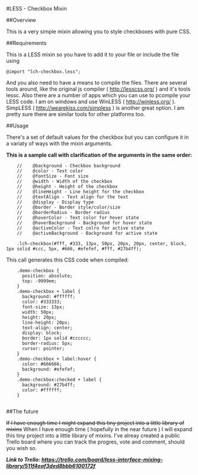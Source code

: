 #LESS - Checkbox Mixin

##Overview

This is a very simple mixin allowing you to style checkboxes with pure CSS.

##Requirements

This is a LESS mixin so you have to add it to your file or include the file using 

```
@import "lch-checkbox.less";
```

And you also need to have a means to compile the files. 
There are several tools around, like the original js compiler ( http://lesscss.org/ ) and it's tools lessc. 
Also there are a number of apps which you can use to pcompile your LESS code. 
I am on windows and use WinLESS ( http://winless.org/ ). SimpLESS ( http://wearekiss.com/simpless ) is another great option.
I am pretty sure there are similar tools for other platforms too.


##Usage

There's a set of default values for the checkbox but you can configure it in a variaty of ways with the mixin arguments.

**This is a sample call with clarification of the arguments in the same order:**

```
    //    @background - Checkbox background
    //    @color - Text color
    //    @fontSize - Font size
    //    @width - Width of the checkbox
    //    @height - Height of the checkbox
    //    @lineHeight - Line height for the checkbox
    //    @textAlign - Text align for the text 
    //    @display - Display type
    //    @border - Border style/color/size
    //    @borderRadius - Border radius
    //    @hoverColor - Text color for hover state
    //    @hoverBackground - Background for hover state
    //    @activeColor - Text colro for active state
    //    @activeBackground - Background for active state

    .lch-checkbox(#fff, #333, 13px, 50px, 20px, 20px, center, block, 1px solid #ccc, 5px, #666, #efefef, #fff, #27b4ff);
```

This call generates this CSS code when compiled:

```
    .demo-checkbox {
      position: absolute;
      top: -9999em;
    }
    .demo-checkbox + label {
      background: #ffffff;
      color: #333333;
      font-size: 13px;
      width: 50px;
      height: 20px;
      line-height: 20px;
      text-align: center;
      display: block;
      border: 1px solid #cccccc;
      border-radius: 5px;
      cursor: pointer;
    }
    .demo-checkbox + label:hover {
      color: #666666;
      background: #efefef;
    }
    .demo-checkbox:checked + label {
      background: #27b4ff;
      color: #ffffff;
    }
    
```

##The future

~~If I have enough time I might expand this tiny project into a little library of mixins~~
When I have enough time ( hopefully in the near future ) I will expand this tiny project into a little library of mixins. 
I've alreay created a public Trello board where you can track the progres, vote and comment, should you wish so.

***Link to Trello: https://trello.com/board/less-interface-mixing-library/511f4eaf3ded8bbb6100172f***